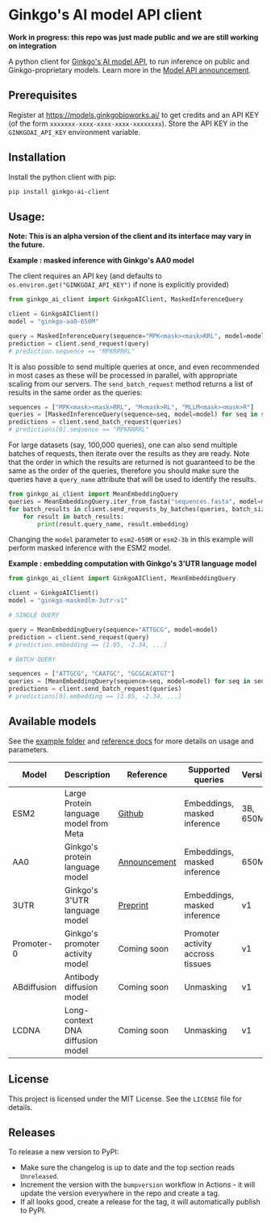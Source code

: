 # Ginkgo's AI model API client

**Work in progress: this repo was just made public and we are still working on integration**

A python client for [Ginkgo's AI model API](https://models.ginkgobioworks.ai/), to run inference on public and Ginkgo-proprietary models.
Learn more in the [Model API announcement](https://www.ginkgobioworks.com/2024/09/17/ginkgo-model-api-ai-research/).

## Prerequisites

Register at https://models.ginkgobioworks.ai/ to get credits and an API KEY (of the form `xxxxxxx-xxxx-xxxx-xxxx-xxxxxxxx`).
Store the API KEY in the `GINKGOAI_API_KEY` environment variable.

## Installation

Install the python client with pip:

```bash
pip install ginkgo-ai-client
```

## Usage:

**Note: This is an alpha version of the client and its interface may vary in the future.**

**Example : masked inference with Ginkgo's AA0 model**

The client requires an API key (and defaults to `os.environ.get("GINKGOAI_API_KEY")` if none is explicitly provided)

```python
from ginkgo_ai_client import GinkgoAIClient, MaskedInferenceQuery

client = GinkgoAIClient()
model = "ginkgo-aa0-650M"

query = MaskedInferenceQuery(sequence="MPK<mask><mask>RRL", model=model)
prediction = client.send_request(query)
# prediction.sequence == "MPKRRRRL"
```

It is also possible to send multiple queries at once, and even recommended in most cases as these will be processed in parallel, with appropriate scaling from our servers. The `send_batch_request` method returns a list of results in the same order as the queries:

```python
sequences = ["MPK<mask><mask>RRL", "M<mask>RL", "MLLM<mask><mask>R"]
queries = [MaskedInferenceQuery(sequence=seq, model=model) for seq in sequences]
predictions = client.send_batch_request(queries)
# predictions[0].sequence == "MPKRRRRL"
```

For large datasets (say, 100,000 queries), one can also send multiple batches of requests, then iterate over the results as they are ready. Note that the order in which the results are returned is not guaranteed to be the same as the order of the queries, therefore you should make sure the queries have a `query_name` attribute that will be used to identify the results.

```python
from ginkgo_ai_client import MeanEmbeddingQuery
queries = MeanEmbeddingQuery.iter_from_fasta("sequences.fasta", model=model)
for batch_results in client.send_requests_by_batches(queries, batch_size=1000):
    for result in batch_results:
        print(result.query_name, result.embedding)
```

Changing the `model` parameter to `esm2-650M` or `esm2-3b` in this example will perform
masked inference with the ESM2 model.

**Example : embedding computation with Ginkgo's 3'UTR language model**

```python
from ginkgo_ai_client import GinkgoAIClient, MeanEmbeddingQuery

client = GinkgoAIClient()
model = "ginkgo-maskedlm-3utr-v1"

# SINGLE QUERY

query = MeanEmbeddingQuery(sequence="ATTGCG", model=model)
prediction = client.send_request(query)
# prediction.embedding == [1.05, -2.34, ...]

# BATCH QUERY

sequences = ["ATTGCG", "CAATGC", "GCGCACATGT"]
queries = [MeanEmbeddingQuery(sequence=seq, model=model) for seq in sequences]
predictions = client.send_batch_request(queries)
# predictions[0].embedding == [1.05, -2.34, ...]
```

## Available models

See the [example folder](examples/) and [reference docs](https://ginkgobioworks.github.io/ginkgo-ai-client/) for more details on usage and parameters.

| Model       | Description                            | Reference                                                                                    | Supported queries                 | Versions |
| ----------- | -------------------------------------- | -------------------------------------------------------------------------------------------- | --------------------------------- | -------- |
| ESM2        | Large Protein language model from Meta | [Github](https://github.com/facebookresearch/esm?tab=readme-ov-file#esmfold)                 | Embeddings, masked inference      | 3B, 650M |
| AA0         | Ginkgo's protein language model        | [Announcement](https://www.ginkgobioworks.com/2024/09/17/aa-0-protein-llm-technical-review/) | Embeddings, masked inference      | 650M     |
| 3UTR        | Ginkgo's 3'UTR language model          | [Preprint](https://www.biorxiv.org/content/10.1101/2024.10.07.616676v1)                      | Embeddings, masked inference      | v1       |
| Promoter-0  | Ginkgo's promoter activity model       | Coming soon                                                                                  | Promoter activity accross tissues | v1       |
| ABdiffusion | Antibody diffusion model               | Coming soon                                                                                  | Unmasking                         | v1       |
| LCDNA       | Long-context DNA diffusion model       | Coming soon                                                                                  | Unmasking                         | v1       |

## License

This project is licensed under the MIT License. See the `LICENSE` file for details.

## Releases

To release a new version to PyPI:

- Make sure the changelog is up to date and the top section reads `Unreleased`.
- Increment the version with the `bumpversion` workflow in Actions - it will update the version everywhere in the repo and create a tag.
- If all looks good, create a release for the tag, it will automatically publish to PyPI.
